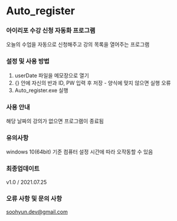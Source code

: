 # Auto_register
### 아이리포 수강 신청 자동화 프로그램
 오늘의 수업을 자동으로 신청해주고 강의 목록을 열어주는 프로그램


### 설정 및 사용 방법
 1. userDate 파일을 메모장으로 열기
 2. {} 안에 자신의 반과 ID, PW 입력 후 저장 - 양식에 맞지 않으면 실행 오류
 3. Auto_register.exe 실행


### 사용 안내
 해당 날짜의 강의가 없으면 프로그램이 종료됨


### 유의사항
 windows 10(64bit) 기준
 컴퓨터 설정 시간에 따라 오작동할 수 있음


### 최종업데이트
 v1.0 / 2021.07.25

### 오류 사항 및 문의 사항
 soohyun.dev@gmail.com
